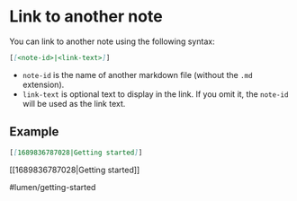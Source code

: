# Link to another note

You can link to another note using the following syntax:

```markdown
[[<note-id>|<link-text>]]
```

- `note-id` is the name of another markdown file (without the `.md` extension).
- `link-text` is optional text to display in the link. If you omit it, the `note-id` will be used as the link text.


## Example

```markdown
[[1689836787028|Getting started]]
```

[[1689836787028|Getting started]]

#lumen/getting-started
